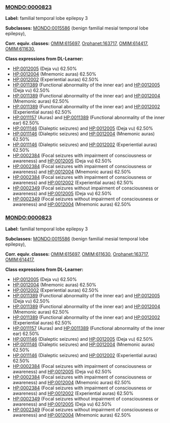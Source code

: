 
### [MONDO:0000823](http://purl.obolibrary.org/obo/MONDO_0000823)
**Label:** familial temporal lobe epilepsy 3

**Subclasses:** [MONDO:0015586](http://purl.obolibrary.org/obo/MONDO_0015586) (benign familial mesial temporal lobe epilepsy), 

**Corr. equiv. classes:** [OMIM:615697](http://purl.obolibrary.org/obo/OMIM_615697), [Orphanet:163717](http://www.orpha.net/ORDO/Orphanet_163717), [OMIM:614417](http://purl.obolibrary.org/obo/OMIM_614417), [OMIM:611630](http://purl.obolibrary.org/obo/OMIM_611630), 

**Class expressions from DL-Learner:**

- [HP:0012005](http://purl.obolibrary.org/obo/HP_0012005) (Deja vu) 62.50%
- [HP:0012004](http://purl.obolibrary.org/obo/HP_0012004) (Mnemonic auras) 62.50%
- [HP:0012002](http://purl.obolibrary.org/obo/HP_0012002) (Experiential auras) 62.50%
- [HP:0011389](http://purl.obolibrary.org/obo/HP_0011389) (Functional abnormality of the inner ear) and [HP:0012005](http://purl.obolibrary.org/obo/HP_0012005) (Deja vu) 62.50%
- [HP:0011389](http://purl.obolibrary.org/obo/HP_0011389) (Functional abnormality of the inner ear) and [HP:0012004](http://purl.obolibrary.org/obo/HP_0012004) (Mnemonic auras) 62.50%
- [HP:0011389](http://purl.obolibrary.org/obo/HP_0011389) (Functional abnormality of the inner ear) and [HP:0012002](http://purl.obolibrary.org/obo/HP_0012002) (Experiential auras) 62.50%
- [HP:0011157](http://purl.obolibrary.org/obo/HP_0011157) (Auras) and [HP:0011389](http://purl.obolibrary.org/obo/HP_0011389) (Functional abnormality of the inner ear) 62.50%
- [HP:0011146](http://purl.obolibrary.org/obo/HP_0011146) (Dialeptic seizures) and [HP:0012005](http://purl.obolibrary.org/obo/HP_0012005) (Deja vu) 62.50%
- [HP:0011146](http://purl.obolibrary.org/obo/HP_0011146) (Dialeptic seizures) and [HP:0012004](http://purl.obolibrary.org/obo/HP_0012004) (Mnemonic auras) 62.50%
- [HP:0011146](http://purl.obolibrary.org/obo/HP_0011146) (Dialeptic seizures) and [HP:0012002](http://purl.obolibrary.org/obo/HP_0012002) (Experiential auras) 62.50%
- [HP:0002384](http://purl.obolibrary.org/obo/HP_0002384) (Focal seizures with impairment of consciousness or awareness) and [HP:0012005](http://purl.obolibrary.org/obo/HP_0012005) (Deja vu) 62.50%
- [HP:0002384](http://purl.obolibrary.org/obo/HP_0002384) (Focal seizures with impairment of consciousness or awareness) and [HP:0012004](http://purl.obolibrary.org/obo/HP_0012004) (Mnemonic auras) 62.50%
- [HP:0002384](http://purl.obolibrary.org/obo/HP_0002384) (Focal seizures with impairment of consciousness or awareness) and [HP:0012002](http://purl.obolibrary.org/obo/HP_0012002) (Experiential auras) 62.50%
- [HP:0002349](http://purl.obolibrary.org/obo/HP_0002349) (Focal seizures without impairment of consciousness or awareness) and [HP:0012005](http://purl.obolibrary.org/obo/HP_0012005) (Deja vu) 62.50%
- [HP:0002349](http://purl.obolibrary.org/obo/HP_0002349) (Focal seizures without impairment of consciousness or awareness) and [HP:0012004](http://purl.obolibrary.org/obo/HP_0012004) (Mnemonic auras) 62.50%



### [MONDO:0000823](http://purl.obolibrary.org/obo/MONDO_0000823)
**Label:** familial temporal lobe epilepsy 3

**Subclasses:** [MONDO:0015586](http://purl.obolibrary.org/obo/MONDO_0015586) (benign familial mesial temporal lobe epilepsy), 

**Corr. equiv. classes:** [OMIM:615697](http://purl.obolibrary.org/obo/OMIM_615697), [OMIM:611630](http://purl.obolibrary.org/obo/OMIM_611630), [Orphanet:163717](http://www.orpha.net/ORDO/Orphanet_163717), [OMIM:614417](http://purl.obolibrary.org/obo/OMIM_614417), 

**Class expressions from DL-Learner:**

- [HP:0012005](http://purl.obolibrary.org/obo/HP_0012005) (Deja vu) 62.50%
- [HP:0012004](http://purl.obolibrary.org/obo/HP_0012004) (Mnemonic auras) 62.50%
- [HP:0012002](http://purl.obolibrary.org/obo/HP_0012002) (Experiential auras) 62.50%
- [HP:0011389](http://purl.obolibrary.org/obo/HP_0011389) (Functional abnormality of the inner ear) and [HP:0012005](http://purl.obolibrary.org/obo/HP_0012005) (Deja vu) 62.50%
- [HP:0011389](http://purl.obolibrary.org/obo/HP_0011389) (Functional abnormality of the inner ear) and [HP:0012004](http://purl.obolibrary.org/obo/HP_0012004) (Mnemonic auras) 62.50%
- [HP:0011389](http://purl.obolibrary.org/obo/HP_0011389) (Functional abnormality of the inner ear) and [HP:0012002](http://purl.obolibrary.org/obo/HP_0012002) (Experiential auras) 62.50%
- [HP:0011157](http://purl.obolibrary.org/obo/HP_0011157) (Auras) and [HP:0011389](http://purl.obolibrary.org/obo/HP_0011389) (Functional abnormality of the inner ear) 62.50%
- [HP:0011146](http://purl.obolibrary.org/obo/HP_0011146) (Dialeptic seizures) and [HP:0012005](http://purl.obolibrary.org/obo/HP_0012005) (Deja vu) 62.50%
- [HP:0011146](http://purl.obolibrary.org/obo/HP_0011146) (Dialeptic seizures) and [HP:0012004](http://purl.obolibrary.org/obo/HP_0012004) (Mnemonic auras) 62.50%
- [HP:0011146](http://purl.obolibrary.org/obo/HP_0011146) (Dialeptic seizures) and [HP:0012002](http://purl.obolibrary.org/obo/HP_0012002) (Experiential auras) 62.50%
- [HP:0002384](http://purl.obolibrary.org/obo/HP_0002384) (Focal seizures with impairment of consciousness or awareness) and [HP:0012005](http://purl.obolibrary.org/obo/HP_0012005) (Deja vu) 62.50%
- [HP:0002384](http://purl.obolibrary.org/obo/HP_0002384) (Focal seizures with impairment of consciousness or awareness) and [HP:0012004](http://purl.obolibrary.org/obo/HP_0012004) (Mnemonic auras) 62.50%
- [HP:0002384](http://purl.obolibrary.org/obo/HP_0002384) (Focal seizures with impairment of consciousness or awareness) and [HP:0012002](http://purl.obolibrary.org/obo/HP_0012002) (Experiential auras) 62.50%
- [HP:0002349](http://purl.obolibrary.org/obo/HP_0002349) (Focal seizures without impairment of consciousness or awareness) and [HP:0012005](http://purl.obolibrary.org/obo/HP_0012005) (Deja vu) 62.50%
- [HP:0002349](http://purl.obolibrary.org/obo/HP_0002349) (Focal seizures without impairment of consciousness or awareness) and [HP:0012004](http://purl.obolibrary.org/obo/HP_0012004) (Mnemonic auras) 62.50%



